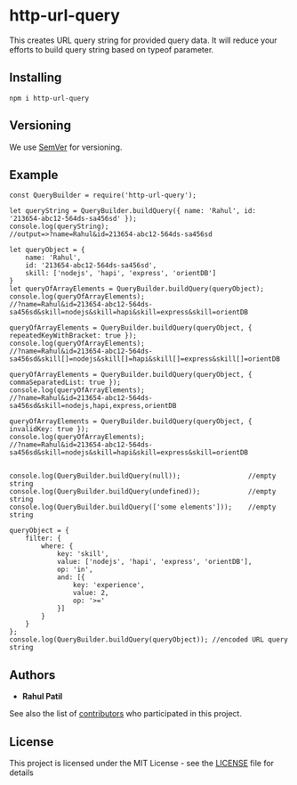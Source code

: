 # http-url-query

This creates URL query string for provided query data. It will reduce your efforts to build query string based on typeof parameter.

## Installing

```
npm i http-url-query
```

## Versioning

We use [SemVer](http://semver.org/) for versioning.

## Example

```
const QueryBuilder = require('http-url-query');

let queryString = QueryBuilder.buildQuery({ name: 'Rahul', id: '213654-abc12-564ds-sa456sd' });
console.log(queryString);
//output=>?name=Rahul&id=213654-abc12-564ds-sa456sd

let queryObject = {
    name: 'Rahul',
    id: '213654-abc12-564ds-sa456sd',
    skill: ['nodejs', 'hapi', 'express', 'orientDB']
}
let queryOfArrayElements = QueryBuilder.buildQuery(queryObject);
console.log(queryOfArrayElements);
//?name=Rahul&id=213654-abc12-564ds-sa456sd&skill=nodejs&skill=hapi&skill=express&skill=orientDB

queryOfArrayElements = QueryBuilder.buildQuery(queryObject, { repeatedKeyWithBracket: true });
console.log(queryOfArrayElements);
//?name=Rahul&id=213654-abc12-564ds-sa456sd&skill[]=nodejs&skill[]=hapi&skill[]=express&skill[]=orientDB

queryOfArrayElements = QueryBuilder.buildQuery(queryObject, { commaSeparatedList: true });
console.log(queryOfArrayElements);
//?name=Rahul&id=213654-abc12-564ds-sa456sd&skill=nodejs,hapi,express,orientDB

queryOfArrayElements = QueryBuilder.buildQuery(queryObject, { invalidKey: true });
console.log(queryOfArrayElements);
//?name=Rahul&id=213654-abc12-564ds-sa456sd&skill=nodejs&skill=hapi&skill=express&skill=orientDB


console.log(QueryBuilder.buildQuery(null));                 //empty string
console.log(QueryBuilder.buildQuery(undefined));            //empty string
console.log(QueryBuilder.buildQuery(['some elements']));    //empty string

queryObject = {
    filter: {
        where: {
            key: 'skill',
            value: ['nodejs', 'hapi', 'express', 'orientDB'],
            op: 'in',
            and: [{
                key: 'experience',
                value: 2,
                op: '>='
            }]
        }
    }
};
console.log(QueryBuilder.buildQuery(queryObject)); //encoded URL query string
```

## Authors

* **Rahul Patil**

See also the list of [contributors](https://github.com/rrpatilcse/http-url-query/graphs/contributors) who participated in this project.

## License

This project is licensed under the MIT License - see the [LICENSE](LICENSE) file for details

